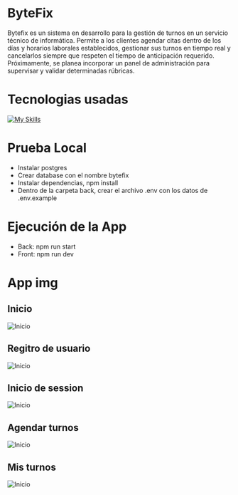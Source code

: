 
# ByteFix

Bytefix es un sistema en desarrollo para la gestión de turnos en un servicio técnico de informática. Permite a los clientes agendar citas dentro de los días y horarios laborales establecidos, gestionar sus turnos en tiempo real y cancelarlos siempre que respeten el tiempo de anticipación requerido. Próximamente, se planea incorporar un panel de administración para supervisar y validar determinadas rúbricas.

# Tecnologias usadas
[![My Skills](https://skillicons.dev/icons?i=html,css,js,react,nodejs,express,postgres,npm,&theme=dark)](https://skillicons.dev)

# Prueba Local
- Instalar postgres
- Crear database con el nombre bytefix
- Instalar dependencias, npm install
- Dentro de la carpeta back, crear el archivo .env con los datos de .env.example

# Ejecución de la App
- Back: npm run start
- Front: npm run dev

# App img
## Inicio
![Inicio](https://raw.githubusercontent.com/alejandro-uar/bytefix-turnos/main/front/vite-project/public/inicio.png)
## Regitro de usuario
![Inicio](https://raw.githubusercontent.com/alejandro-uar/bytefix-turnos/main/front/vite-project/public/register.png)
## Inicio de session
![Inicio](https://raw.githubusercontent.com/alejandro-uar/bytefix-turnos/main/front/vite-project/public/login.png)
## Agendar turnos
![Inicio](https://raw.githubusercontent.com/alejandro-uar/bytefix-turnos/main/front/vite-project/public/misturnos.png)
## Mis turnos
![Inicio](https://raw.githubusercontent.com/alejandro-uar/bytefix-turnos/main/front/vite-project/public/mistrunos2.png)

